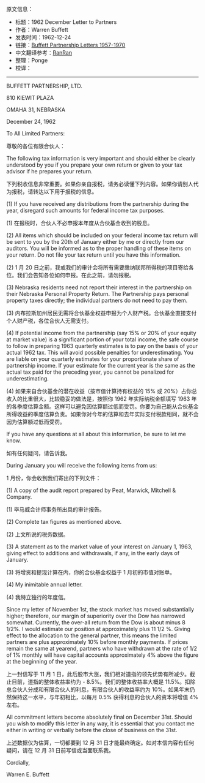 原文信息：

- 标题：1962 December Letter to Partners
- 作者：Warren Buffett
- 发表时间：1962-12-24
- 链接：[Buffett Partnership Letters 1957-1970](https://theoraclesclassroom.com/wp-content/uploads/2020/05/Buffett-Partnership-Letters-1957-1970-High-Quality.pdf)
- 中文翻译参考：[RanRan](https://xueqiu.com/1173786903/68936618)
- 整理：Ponge
- 校译：

---


BUFFETT PARTNERSHIP, LTD.  

810 KIEWIT PLAZA  

OMAHA 31, NEBRASKA  

December 24, 1962

To All Limited Partners:  

尊敬的各位有限合伙人：

The following tax information is very important and should either be clearly understood by you if you prepare your own return or given to your tax advisor if he prepares your return.  

下列税收信息非常重要。如果你亲自报税，请务必读懂下列内容。如果你请别人代为报税，请转达以下用于报税的信息。  

(1) If you have received any distributions from the partnership during the year, disregard such amounts for federal income tax purposes.  

(1) 在报税时，合伙人不必申报本年度从合伙基金收到的股息。  

(2) All items which should be included on your federal income tax return will be sent to you by the 20th of January either by me or directly from our auditors. You will be informed as to the proper handling of these items on your return. Do not file your tax return until you have this information.  

(2) 1 月 20 日之前，我或我们的审计会将所有需要缴纳联邦所得税的项目寄给各位。我们会告知各位如何申报。在此之前，请勿报税。  
  
(3) Nebraska residents need not report their interest in the partnership on their Nebraska Personal Property Return. The Partnership pays personal property taxes directly; the individual partners do not need to pay them.  

(3) 内布拉斯加州居民无需将合伙基金权益申报为个人财产税。合伙基金直接支付个人财产税，各位合伙人无需支付。  

(4) If potential income from the partnership (say 15% or 20% of your equity at market value) is a significant portion of your total income, the safe course to follow in preparing 1963 quarterly estimates is to pay on the basis of your actual 1962 tax. This will avoid possible penalties for underestimating. You are liable on your quarterly estimates for your proportionate share of partnership income. If your estimate for the current year is the same as the actual tax paid for the preceding year, you cannot be penalized for underestimating.  

(4) 如果来自合伙基金的潜在收益（按市值计算持有权益的 15% 或 20%）占你总收入的比重很大，比较稳妥的做法是，按照你 1962 年实际纳税金额填写 1963 年的各季度估算金额。这样可以避免因估算额过低而受罚。你要为自己能从合伙基金所得收益的季度估算负责。如果你对今年的估算和去年实际支付税款相同，就不会因为估算额过低而受罚。  

If you have any questions at all about this information, be sure to let me know.  

如有任何疑问，请告诉我。 

During January you will receive the following items from us:  

1 月份，你会收到我们寄出的下列文件： 

(1) A copy of the audit report prepared by Peat, Marwick, Mitchell & Company.  

(1) 毕马威会计师事务所出具的审计报告。  

(2) Complete tax figures as mentioned above.  

(2) 上文所说的税务数据。  

(3) A statement as to the market value of your interest on January 1, 1963, giving effect to additions and withdrawals, if any, in the early days of January.  

(3) 将增资和提现计算在内，你的合伙基金权益于 1 月初的市值对账单。 
  
(4) My inimitable annual letter.  

(4) 我特立独行的年度信。  

Since my letter of November 1st, the stock market has moved substantially higher; therefore, our margin of superiority over the Dow has narrowed somewhat. Currently, the over-all return from the Dow is about minus 8 1/2%. I would estimate our position at approximately plus 11 1/2 %. Giving effect to the allocation to the general partner, this means the limited partners are plus approximately 10% before monthly payments. If prices remain the same at yearend, partners who have withdrawn at the rate of 1/2 of 1% monthly will have capital accounts approximately 4% above the figure at the beginning of the year.  

上一封信写于 11 月 1 日，此后股市大涨，我们相对道指的领先优势有所减少。截止目前，道指的整体收益率约为 - 8.5%。我们的整体收益率大概是 11.5%。扣除总合伙人分成和有限合伙人的利息，有限合伙人的收益率约为 10%。如果年末仍然保持这一水平，与年初相比，以每月 0.5% 获得利息的合伙人的资本将增值 4% 左右。  

All commitment letters become absolutely final on December 31st. Should you wish to modify this letter in any way, it is essential that you contact me either in writing or verbally before the close of business on the 31st.  

上述数据仅为估算，一切都要到 12 月 31 日才能最终确定。如对本信内容有任何疑问，请在 12 月 31 日前写信或当面联系我。  
  
Cordially,  
  
Warren E. Buffett